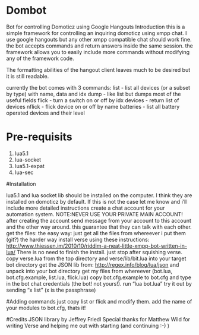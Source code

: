 # Dombot
Bot for controlling Domoticz using Google Hangouts
Introduction
this is a simple framework for controlling an inquiring domoticz using xmpp chat. I use google hangouts but any other xmpp compatible chat should work fine.
the bot accepts commands and return answers inside the same session. the framework allows you to easily include more commands without modifying any of the framework code.

The formatting abilities of the hangout client leaves much to be desired but it is still readable.

currently the bot comes with 3 commands:
	list - list all devices (or a subset by type) with name, data and idx
	dump - like list but dumps most of the useful fields
	flick - turn a switch on or off by idx
	devices - return list of devices
	nflick - flick device on or off by name
	batteries - list all battery operated devices and their level

# Pre-requisits
1. lua5.1 
2. lua-socket 
3. lua5.1-expat
4. lua-sec

#Installation

lua5.1 and lua socket lib should be installed on the computer. I think they are installed on domoticz by default. If this is not the case let me know and i’ll include more detailed instructions
create a chat account for your automation system. NOTE:NEVER USE YOUR PRIVATE MAIN ACCOUNT! 
after creating the account send message from your account to this account and the other way around. this guarantee that they can talk with each other.
get the files:
the easy way:
just get all the files from whereever i put them (git?)
the harder way
install verse using these instructions: http://www.thiessen.im/2010/10/riddim-a-neat-little-xmpp-bot-written-in-lua/ 
There is no need to finish the install. just stop after squishing verse. copy verse.lua from the top directory and verse/lib/bit.lua into your target bot directory
get the JSON lib from: http://regex.info/blog/lua/json and unpack into your bot directory
get my files from whereever (bot.lua, bot.cfg.example, list.lua, flick.lua)
copy bot.cfg.example to bot.cfg and type in the bot chat credentials (the bot! not yours!). 
run “lua bot.lua”
try it out by sending “x list” (x is the passphrase)

#Adding commands
just copy list or flick and modify them. add the name of your modules to bot.cfg, thats it!

#Credits
JSON library by Jeffrey Friedl
Special thanks for Matthew Wild for writing Verse and helping me out with starting (and continuing :-) )
